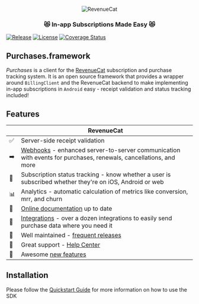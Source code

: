 <p align="center">
  <img src="https://d2jzmbury1aqmc.cloudfront.net/assets/images/build.svg" alt="RevenueCat"/>
</p>
<h3 align="center">😻 In-app Subscriptions Made Easy 😻</h1>

[![Release](https://img.shields.io/github/release/RevenueCat/purchases-android.svg?style=flat)](https://github.com/RevenueCat/purchases-android/releases)
[![License](https://img.shields.io/github/license/RevenueCat/purchases-android.svg?style=flat)](https://github.com/RevenueCat/purchases-android/blob/master/LICENSE)
[![Coverage Status](https://coveralls.io/repos/github/RevenueCat/purchases-android/badge.svg?branch=master)](https://coveralls.io/github/RevenueCat/purchases-android?branch=master)

## Purchases.framework

*Purchases* is a client for the [RevenueCat](https://www.revenuecat.com/) subscription and purchase tracking system. It is an open source framework that provides a wrapper around `BillingClient` and the RevenueCat backend to make implementing in-app subscriptions in `Android` easy - receipt validation and status tracking included!

## Features
|   | RevenueCat |
| --- | --- |
✅ | Server-side receipt validation
➡️ | [Webhooks](https://docs.revenuecat.com/docs/webhooks) - enhanced server-to-server communication with events for purchases, renewals, cancellations, and more  
🎯 | Subscription status tracking - know whether a user is subscribed whether they're on iOS, Android or web  
📊 | Analytics - automatic calculation of metrics like conversion, mrr, and churn  
📝 | [Online documentation](https://docs.revenuecat.com/docs) up to date  
🔀 | [Integrations](https://www.revenuecat.com/integrations) - over a dozen integrations to easily send purchase data where you need it  
💯 | Well maintained - [frequent releases](https://github.com/RevenueCat/purchases-android/releases)  
📮 | Great support - [Help Center](https://revenuecat.zendesk.com)
🤩 | Awesome [new features](https://trello.com/b/RZRnWRbI/revenuecat-product-roadmap)  


## Installation

Please follow the [Quickstart Guide](https://docs.revenuecat.com/docs/) for more information on how to use the SDK

